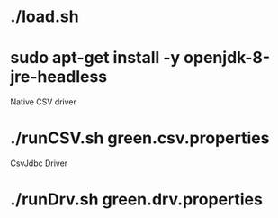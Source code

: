 # ./load.sh
# sudo apt-get install -y openjdk-8-jre-headless

Native CSV driver
# ./runCSV.sh green.csv.properties
CsvJdbc Driver
# ./runDrv.sh green.drv.properties
